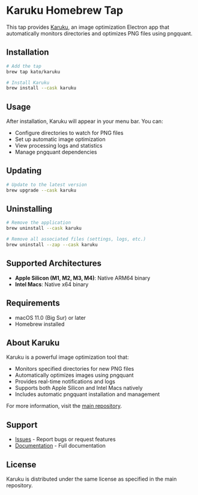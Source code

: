 # Karuku Homebrew Tap

This tap provides [Karuku](https://github.com/kato/karuku), an image optimization Electron app that automatically monitors directories and optimizes PNG files using pngquant.

## Installation

```bash
# Add the tap
brew tap kato/karuku

# Install Karuku
brew install --cask karuku
```

## Usage

After installation, Karuku will appear in your menu bar. You can:

- Configure directories to watch for PNG files
- Set up automatic image optimization
- View processing logs and statistics
- Manage pngquant dependencies

## Updating

```bash
# Update to the latest version
brew upgrade --cask karuku
```

## Uninstalling

```bash
# Remove the application
brew uninstall --cask karuku

# Remove all associated files (settings, logs, etc.)
brew uninstall --zap --cask karuku
```

## Supported Architectures

- **Apple Silicon (M1, M2, M3, M4)**: Native ARM64 binary
- **Intel Macs**: Native x64 binary

## Requirements

- macOS 11.0 (Big Sur) or later
- Homebrew installed

## About Karuku

Karuku is a powerful image optimization tool that:

- Monitors specified directories for new PNG files
- Automatically optimizes images using pngquant
- Provides real-time notifications and logs
- Supports both Apple Silicon and Intel Macs natively
- Includes automatic pngquant installation and management

For more information, visit the [main repository](https://github.com/kato/karuku).

## Support

- [Issues](https://github.com/kato/karuku/issues) - Report bugs or request features
- [Documentation](https://github.com/kato/karuku#readme) - Full documentation

## License

Karuku is distributed under the same license as specified in the main repository.
